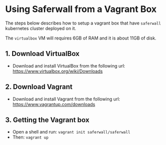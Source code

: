 # Using Saferwall from a Vagrant Box

The steps below describes how to setup a vagrant box that have `saferwall` kubernetes cluster deployed on it.

 The `virtualbox` VM will requires 6GB of RAM and it is about 11GB of disk.

## 1. Download VirtualBox

- Download and install VirtualBox from the following url: https://www.virtualbox.org/wiki/Downloads

## 2. Download Vagrant

- Download and install Vagrant from the following url: https://www.vagrantup.com/downloads

## 3. Getting the Vagrant box

- Open a shell and run: `vagrant init saferwall/saferwall`
- Then: `vagrant up`
